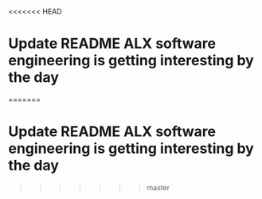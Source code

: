 <<<<<<< HEAD
# Update README ALX software engineering is getting interesting by the day
=======
# Update README ALX software engineering is getting interesting by the day
>>>>>>> master
